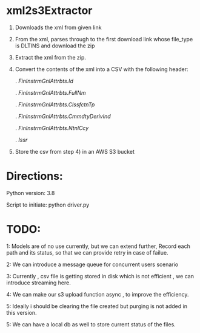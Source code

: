 # xml2s3Extractor

1. Downloads the xml from given link

2. From the xml, parses through to the first download link whose file_type is DLTINS and download the zip

3. Extract the xml from the zip.

4. Convert the contents of the xml into a CSV with the following header:

    . *FinInstrmGnlAttrbts.Id*

    . *FinInstrmGnlAttrbts.FullNm*

    . *FinInstrmGnlAttrbts.ClssfctnTp*

    . *FinInstrmGnlAttrbts.CmmdtyDerivInd*

    . *FinInstrmGnlAttrbts.NtnlCcy*

    . *Issr*

5. Store the csv from step 4) in an AWS S3 bucket


# Directions:

Python version: 3.8

Script to initiate: python driver.py


# TODO:


  1: Models are of no use currently, but we can extend further, Record each path and its status, so that we can provide retry in case of failue.
  
  2: We can introduce a message queue for concurrent users scenario
  
  3: Currently , csv file is getting stored in disk which is not efficient , we can introduce streaming here.
  
  4: We can make our s3 upload function async , to improve the efficiency.
  
  5: Ideally i should be clearing the file created but purging is not added in this version.
  
  5: We can have a local db as well to store current status of the files.
